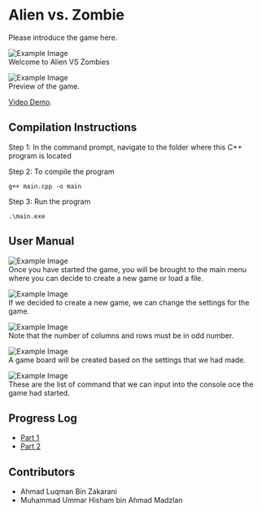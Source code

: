 # Alien vs. Zombie

Please introduce the game here.

![Example Image](https://drive.google.com/uc?id=1yOy0n1S_xmXG6r0djIk2HFlIfpY_yMgV)<br />
Welcome to Alien VS Zombies

![Example Image](https://drive.google.com/uc?id=1efviVtXSZv--VM4CmWyQeCMIq-OuZyTZ)<br />
Preview of the game.

[Video Demo](https://youtu.be/QB1vPBx6YJU).

## Compilation Instructions

Step 1: In the command prompt, navigate to the folder where this C++ program is located

Step 2: To compile the program

```
g++ main.cpp -o main
```

Step 3: Run the program
```
.\main.exe
```

## User Manual

![Example Image](https://drive.google.com/uc?id=1yOy0n1S_xmXG6r0djIk2HFlIfpY_yMgV)<br />
Once you have started the game, you will be brought to the main menu where you can decide to create a new game or load a file.

![Example Image](https://drive.google.com/uc?id=1DSl0yiADD3PftnCNaub3sR0Hu1uE-uvA)<br />
If we decided to create a new game, we can change the settings for the game.

![Example Image](https://drive.google.com/uc?id=1nRU5xIGHSNfXbSdhlyIg8ew5KkapSLHe)<br />
Note that the number of columns and rows must be in odd number.

![Example Image](https://drive.google.com/uc?id=1efviVtXSZv--VM4CmWyQeCMIq-OuZyTZ)<br />
A game board will be created based on the settings that we had made.

![Example Image](https://drive.google.com/uc?id=1qlMerb5_5K4HQRSwhrfodyHNhf0INiur)<br />
These are the list of command that we can input into the console oce the game had started.

## Progress Log

- [Part 1](PART1.md)
- [Part 2](PART2.md)

## Contributors

- Ahmad Luqman Bin Zakarani
- Muhammad Ummar Hisham bin Ahmad Madzlan


